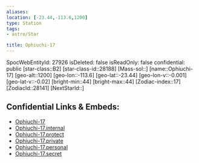 ```yaml
---
aliases: 
location: [-23.44,-113.6,1200]
type: Station
tags:
- astro/Star

title: Ophiuchi-17
---
```

SpocWebEntityId: 27926
isDeleted: false
isReadOnly: false
confidential: public
[star-class::B2]
[star-class-id::28188]
[Mass-sol::]
[name::Ophiuchi-17]
[geo-alt::1200]
[geo-lon::-113.6]
[geo-lat::-23.44]
[geo-lon-v::-0.001]
[geo-lat-v::-0.02]
[bright-min::44]
[bright-max::44]
[Zodiac-index::17]
[ZodiacId::28141]
[NextStarId::]



## Confidential Links & Embeds: 
- [Ophiuchi-17](../../../_public/astro/Star/Ophiuchi-17.md) 
- [Ophiuchi-17.internal](../../../_internal/astro/Star/Ophiuchi-17.internal.md) 
- [Ophiuchi-17.protect](../../../_protect/astro/Star/Ophiuchi-17.protect.md) 
- [Ophiuchi-17.private](../../../_private/astro/Star/Ophiuchi-17.private.md) 
- [Ophiuchi-17.personal](../../../_personal/astro/Star/Ophiuchi-17.personal.md) 
- [Ophiuchi-17.secret](../../../_secret/astro/Star/Ophiuchi-17.secret.md) 
